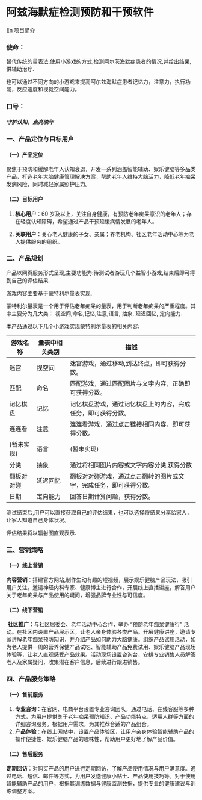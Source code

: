 # 阿兹海默症检测预防和干预软件

[En 项目简介](README.md) 


### 使命：

替代传统的量表法,使用小游戏的方式,检测阿尔茨海默症患者的情况,并给出结果,供辅助治疗.

也可以通过不同方向的小游戏来提高阿尔兹海默症患者记忆力，注意力，执行功能，反应速度和视觉空间能力。

### 口号：

##### 守护认知，点亮晚年



### 一、产品定位与目标用户

#### （一）产品定位

聚焦于预防和缓解老年人认知衰退，开发一系列涵盖智能辅助、娱乐健脑等多品类产品，打造老年大脑健康管理解决方案，帮助老年人维持大脑活力，降低老年痴呆发病风险，同时减轻家属照护压力。

#### （二）目标用户

1. **核心用户**：60 岁及以上，关注自身健康，有预防老年痴呆意识的老年人；存在轻度认知障碍，希望通过产品干预延缓病情发展的老年人。

1. **关联用户**：关心老人健康的子女、亲属；养老机构、社区老年活动中心等为老人提供服务的组织。

   

### 二、产品规划

产品以网页服务形式呈现,主要功能为:待测试者游玩几个益智小游戏,结束后即可得到自己的评估结果.

游戏内容主要基于蒙特利尔量表实现,

蒙特利尔量表是一个用于评估老年痴呆的量表，用于判断老年痴呆的严重程度。其中主要分为几大类：
视空间,命名,记忆,注意,语言, 抽象, 延迟回忆, 定向能力.

本产品通过以下几个小游戏实现蒙特利尔量表的相关内容:

| 游戏名称 | 量表中相关类别 | 描述                                |
|----------|---------------|-------------------------------------|
|迷宫|视空间| 迷宫游戏，通过移动,到达终点，即可获得分数。|
|匹配|命名| 匹配游戏，通过匹配图片与文字内容，正确即可获得分数。|
|记忆棋盘|记忆| 记忆棋盘游戏，通过记忆棋盘上的内容，完成任务，即可获得分数。|
|连连看|注意| 连连看游戏，通过点击链接相同内容，即可获得分数。|
|(暂未实现)|语言|(暂未实现)|
|分类| 抽象|通过将相同图片内容或文字内容分类,获得分数|
|翻板对对碰|延迟回忆|翻板对对碰游戏，通过点击翻转的图片或文字，完成任务，即可获得分数。|
|日期|定向能力|回答日期计算问题，获得分数。|

测试结束后,用户可以直接获取自己的评估结果，也可以选择将结果分享给家人，让家人知道自己身体状况。

评估结果将以辐射图直观表示.




### 三、营销策略

#### （一）线上营销

​	**内容营销**：搭建官方网站,制作生动有趣的短视频，展示娱乐健脑产品玩法，吸引用户关注。邀请神经内科专家、健康博主进行合作，开展线上直播讲座，解答用户关于老年痴呆与产品使用的疑问，增强品牌专业性与可信度。

#### （二）线下营销

​	**社区推广**：与社区居委会、老年活动中心合作，举办 “预防老年痴呆健康行” 活动。在社区内设置产品展示区，让老人亲身体验各类产品。开展健康讲座，邀请专家讲解老年痴呆预防知识，并介绍产品如何助力大脑健康。组织产品试用活动，如为老人提供一周的营养保健产品试吃、智能辅助产品免费试用、娱乐健脑产品现场体验等，让老人直观感受产品效果。活动现场设置咨询台，安排专业销售人员解答老人及家属疑问，收集潜在客户信息，后续进行跟进销售。



### 四、产品服务策略

#### （一）售前服务

1. **专业咨询**：在官网、电商平台设置专业咨询团队，通过电话、在线客服等多种方式，为用户提供关于老年痴呆预防知识、产品功能特点、适用人群等方面的详细咨询服务。根据用户需求，为其推荐合适的产品组合。
1. **产品体验**：在线上网站中，设置产品体验区，让用户亲身体验智能辅助产品的操作便捷性、娱乐健脑产品的趣味性，帮助用户更好地了解产品价值。

#### （二）售后服务

**定期回访**：对购买产品的用户进行定期回访，了解产品使用情况与用户满意度。通过电话、短信、邮件等方式，为用户发送健康小贴士、产品使用技巧等。对于使用智能辅助产品的用户，根据其训练数据与健康监测数据，提供专业的健康建议与训练调整方案。



